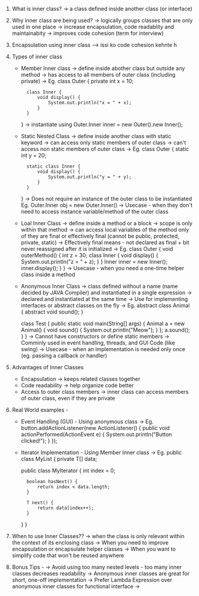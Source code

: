 1. What is inner class? 
	-> a class defined inside another class (or interface)
	

2. Why inner class are being used? 
	-> logically groups classes that are only used in one place
	-> increase encapsulation, code readablity and maintainabity
	-> improves code cohesion (term for interview)

3. Encapsulation using inner class --> issi ko code cohesion kehnte h

4. Types of inner class
	- Member Inner class 
		-> define inside abother class but outside any method
		-> has access to all members of outer class (including private)
		-> Eg. 
		class Outer {
    		private int x = 10;

    		class Inner {
        		void display() {
            		System.out.println("x = " + x);
        		}
    		}
		}
		-> instantiate using Outer.Inner inner = new Outer().new Inner();	
	

	- Static Nested Class
		-> define inside another class with static keyword
		-> can access only static members of outer class
		-> can't access non static members of outer class
		-> Eg.
		class Outer {
    		static int y = 20;

    		static class Inner {
        		void display() {
            		System.out.println("y = " + y);
        		}
    		}
		}
		-> Does not require an instance of the outer class to be instantiated
		Eg. Outer.Inner obj = new Outer.Inner()
		-> Usecase - when they don't need to access instance variable/method of the outer class

	- Loal Inner Class
		-> define inside a method or a block
		-> scope is only within that method
		-> can access local variables of the method only of they are final or effectively final (cannot be public, protected, private, static)
		-> Effectively final means - not declared as final + bit never reassigned after it is initialized
		-> Eg.
		class Outer {
    		void outerMethod() {
        		int z = 30;
        		class Inner {
            		void display() {
                		System.out.println("z = " + z);
            		}
        		}
        		Inner inner = new Inner();
        		inner.display();
    		}
		}
		-> Usecase - when you need a one-time helper class inside a method

	- Anonymous Inner Class
		-> class defined without a name (name decided by JAVA Compiler) and instantiated in a single expression
		-> declared and instantiated at the same time
		-> Use for implementing interfaces or abstract classes on the fly
		-> Eg.
		abstract class Animal {
    		abstract void sound();
		}

		class Test {
    		public static void main(String[] args) {
        		Animal a = new Animal() {
            		void sound() {
                		System.out.println("Meow");
            		}
        		};
        		a.sound();
    		}
		}
		-> Cannot have constructors or define static members
		-> Comminly used in event handling, threads, and GUI Code (like swing)
		-> Usecase - when an implementation is needed only once (eg. passing a callback or handler)

5. Advantages of Inner Classes
	- Encapsulation -> keeps related classes together
	- Code readability -> help organize code better
	- Access to outer class members -> inner class can access members of outer class, even if they are private


6. Real World examples -
	- Event Handling (GUI) - Using anonymous class
	-> Eg. 
	button.addActionListener(new ActionListener() {
    	public void actionPerformed(ActionEvent e) {
        	System.out.println("Button clicked!");
    	}
	});

	- Iterator Implementation - Using Member Inner class
	-> Eg. 
	public class MyList<T> {
    	private T[] data;

    	public class MyIterator {
        	int index = 0;

        	boolean hasNext() {
            	return index < data.length;
        	}

        	T next() {
            	return data[index++];
        	}
    	}
	}


7. When to use Inner Classes??
	-> when the class is only relevant within the context of its enclosing class
	-> When you need to improve encapsulation or encapsulate helper classes
	-> When you want to simplify code that won't be reused anywhere


8. Bonus Tips -
	-> Avoid using too many nested levels - too many inner classes decreases readability
	-> Anonymous inner classes are great for short, one-off implementation
	-> Prefer Lambda Expression over anonymous inner classes for functional interface 
		->
